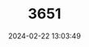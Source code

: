 ---
title: "3651"
category: "Caluromysiops irrupta"
draft: false
date: 2024-02-22 13:03:49
languages:
  French: ["Opossum à épaules noires"]
  German: ["Schwarzschulter-Wollbeutelratte"]
  English: ["Black-shouldered Opossum"]
---
